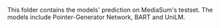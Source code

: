 This folder contains the models' prediction on MediaSum's testset. The models include Pointer-Generator Network, BART and UniLM.
